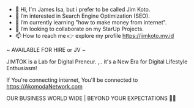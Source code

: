 - 👋 Hi, I’m James Isa, but i prefer to be called Jim Koto.
- 👀 I’m interested in Search Engine Optimization (SEO).
- 🌱 I’m currently learning "how to make money from internet".
- 💞️ I’m looking to collaborate on my StarUp Projects.
- 📫 How to reach me 👉 explore my profile https://jimkoto.my.id

~ AVAILABLE FOR HIRE or JV ~

JIMTOK is a Lab for Digital Preneur.
,.. it's a New Era for Digital Lifestyle Enthusiasm!

If You're connecting internet, You'll be connected to https://AkomodaNetwork.com

OUR BUSINESS WORLD WIDE | BEYOND YOUR EXPECTATIONS ✌🏼 
<!---
jimtok/Labs is a ✨ special ✨ repository because its `README.md` (this file) appears on your GitHub profile.
You can click the Preview link to take a look at your changes.
--->
